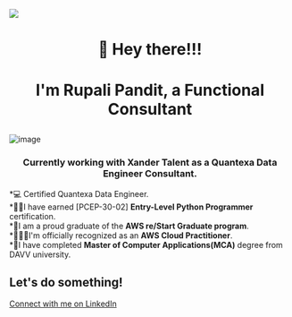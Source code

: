 ![](https://komarev.com/ghpvc/?username=rupspan28995&color=blue)
#   <p align="center">            👋 Hey there!!! </p>
#   <p align="center"> I'm Rupali Pandit, a Functional Consultant </p>
![image](https://github.com/rupspan28995/rupspan28995/assets/125072518/4fc5f5e9-e206-4cb7-b7cd-b60c5f8c21ff)
### <p align="center">Currently working with Xander Talent as a Quantexa Data Engineer Consultant.</p>
*💻 Certified Quantexa Data Engineer. <br />
*🙋‍♂️I have earned	[PCEP-30-02] **Entry-Level Python Programmer** certification.  <br />
*🌟I am a proud graduate of the **AWS re/Start Graduate program**.<br />
*👨🏻‍💻I'm officially recognized as an **AWS Cloud Practitioner**.<br />
*📖I have completed **Master of Computer Applications(MCA)** degree from DAVV university.<br />
## Let's do something!
[Connect with me on LinkedIn](https://www.linkedin.com/in/rupali-pandit-a1113b242 )
<!---
rupspan28995/rupspan28995 is a ✨ special ✨ repository because its `README.md` (this file) appears on your GitHub profile.
You can click the Preview link to take a look at your changes.
--->
